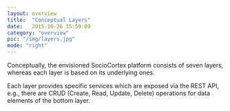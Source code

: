 ```yaml
---
layout: overview
title:  "Conceptual Layers"
date:   2015-10-26 15:59:09
category: "overview"
pic: "/img/layers.jpg"
mode: "right"
---
```


Conceptually, the envisioned SocioCortex platform consists of seven layers, whereas each layer is based on its underlying ones.

Each layer provides specific services which are exposed via the REST API, e.g., there are CRUD (Create, Read, Update, Delete) operations for data elements of the bottom layer.